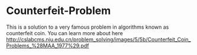 # Counterfeit-Problem
This is a solution to a very famous problem in algorithms known as counterfeit coin. You can learn more about here http://cslabcms.nju.edu.cn/problem_solving/images/5/5b/Counterfeit_Coin_Problems_%28MAA_1977%29.pdf
